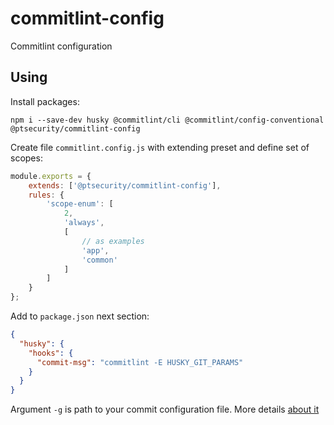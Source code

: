 # commitlint-config

Commitlint configuration

## Using

Install packages: 
```shell
npm i --save-dev husky @commitlint/cli @commitlint/config-conventional @ptsecurity/commitlint-config
```

Create file `commitlint.config.js` with extending preset and define set of scopes:
```javascript
module.exports = {
    extends: ['@ptsecurity/commitlint-config'],
    rules: {
        'scope-enum': [ 
            2,
            'always',
            [
                // as examples
                'app', 
                'common'
            ]
        ]
    }
};
```

Add to `package.json` next section:
```json
{
  "husky": {
    "hooks": {
      "commit-msg": "commitlint -E HUSKY_GIT_PARAMS"
    }  
  }
}
```
Argument `-g` is path to your commit configuration file. More details [about it](http://marionebl.github.io/commitlint/#/reference-cli)
